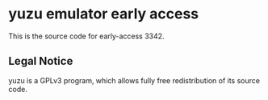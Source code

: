 yuzu emulator early access
=============

This is the source code for early-access 3342.

## Legal Notice

yuzu is a GPLv3 program, which allows fully free redistribution of its source code.